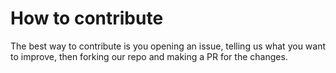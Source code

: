 # How to contribute

The best way to contribute is you opening an issue, telling us what you want to improve, then forking our repo and making a PR for the changes.
